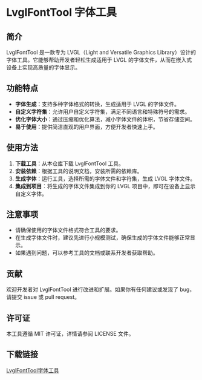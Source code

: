 # LvglFontTool 字体工具

## 简介

LvglFontTool 是一款专为 LVGL（Light and Versatile Graphics Library）设计的字体工具。它能够帮助开发者轻松生成适用于 LVGL 的字体文件，从而在嵌入式设备上实现高质量的字体显示。

## 功能特点

- **字体生成**：支持多种字体格式的转换，生成适用于 LVGL 的字体文件。
- **自定义字符集**：允许用户自定义字符集，满足不同语言和特殊符号的需求。
- **优化字体大小**：通过压缩和优化算法，减小字体文件的体积，节省存储空间。
- **易于使用**：提供简洁直观的用户界面，方便开发者快速上手。

## 使用方法

1. **下载工具**：从本仓库下载 LvglFontTool 工具。
2. **安装依赖**：根据工具的说明文档，安装所需的依赖库。
3. **生成字体**：运行工具，选择所需的字体文件和字符集，生成 LVGL 字体文件。
4. **集成到项目**：将生成的字体文件集成到你的 LVGL 项目中，即可在设备上显示自定义字体。

## 注意事项

- 请确保使用的字体文件格式符合工具的要求。
- 在生成字体文件时，建议先进行小规模测试，确保生成的字体文件能够正常显示。
- 如果遇到问题，可以参考工具的文档或联系开发者获取帮助。

## 贡献

欢迎开发者对 LvglFontTool 进行改进和扩展。如果你有任何建议或发现了 bug，请提交 issue 或 pull request。

## 许可证

本工具遵循 MIT 许可证，详情请参阅 LICENSE 文件。

## 下载链接

[LvglFontTool字体工具](https://pan.quark.cn/s/657a639ec757)